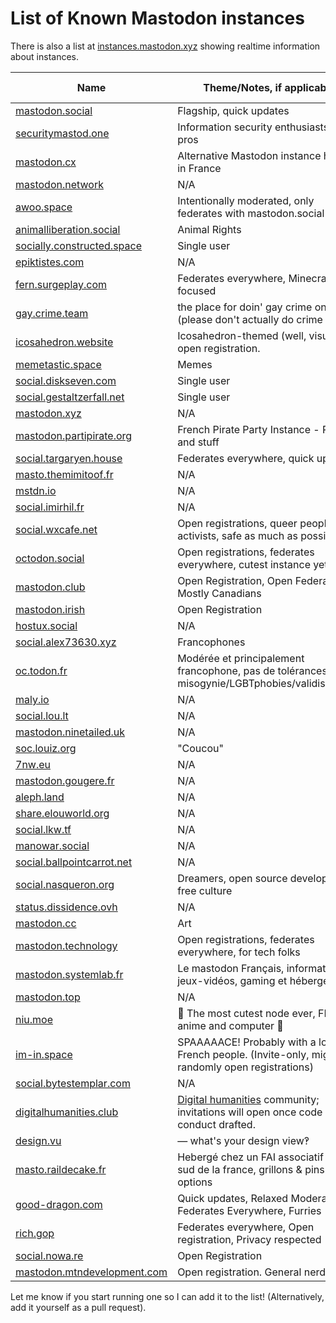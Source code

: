 List of Known Mastodon instances
==========================

There is also a list at [instances.mastodon.xyz](https://instances.mastodon.xyz) showing realtime information about instances.

| Name | Theme/Notes, if applicable | Open Registrations | IPv6 |
| -------------|-------------|---|---|
| [mastodon.social](https://mastodon.social) |Flagship, quick updates|No|No|
| [securitymastod.one](https://securitymastod.one/) |Information security enthusiasts and pros|Yes|Yes|
| [mastodon.cx](https://mastodon.cx/) |Alternative Mastodon instance hosted in France|Yes|Yes|
| [mastodon.network](https://mastodon.network) |N/A|Yes|Yes|
| [awoo.space](https://awoo.space) |Intentionally moderated, only federates with mastodon.social|Yes|No|
| [animalliberation.social](https://animalliberation.social) |Animal Rights|Yes|No|
| [socially.constructed.space](https://socially.constructed.space) |Single user|No|No|
| [epiktistes.com](https://epiktistes.com) |N/A|Yes|No|
| [fern.surgeplay.com](https://fern.surgeplay.com) |Federates everywhere, Minecraft-focused|Yes|No
| [gay.crime.team](https://gay.crime.team) |the place for doin' gay crime online (please don't actually do crime here)|No|No|
| [icosahedron.website](https://icosahedron.website/) |Icosahedron-themed (well, visually), open registration.|Yes|No|
| [memetastic.space](https://memetastic.space) |Memes|Yes|No|
| [social.diskseven.com](https://social.diskseven.com) |Single user|No|Yes|
| [social.gestaltzerfall.net](https://social.gestaltzerfall.net) |Single user|No|No|
| [mastodon.xyz](https://mastodon.xyz) |N/A|Yes|Yes|
| [mastodon.partipirate.org](https://mastodon.partipirate.org) |French Pirate Party Instance - Politics and stuff|Yes|No|
| [social.targaryen.house](https://social.targaryen.house) |Federates everywhere, quick updates.|Yes|Yes|
| [masto.themimitoof.fr](https://masto.themimitoof.fr) |N/A|Yes|Yes|
| [mstdn.io](https://mstdn.io) |N/A|Yes|Yes|
| [social.imirhil.fr](https://social.imirhil.fr) |N/A|No|Yes|
| [social.wxcafe.net](https://social.wxcafe.net) |Open registrations, queer people, activists, safe as much as possible |Yes|Yes|
| [octodon.social](https://octodon.social) |Open registrations, federates everywhere, cutest instance yet|Yes|Yes|
| [mastodon.club](https://mastodon.club)|Open Registration, Open Federation, Mostly Canadians|Yes|No|
| [mastodon.irish](https://mastodon.irish)|Open Registration|Yes|No|
| [hostux.social](https://hostux.social) |N/A|Yes|Yes|
| [social.alex73630.xyz](https://social.alex73630.xyz) |Francophones|Yes|Yes|
| [oc.todon.fr](https://oc.todon.fr) |Modérée et principalement francophone, pas de tolérances pour misogynie/LGBTphobies/validisme/etc.|Yes|Yes|
| [maly.io](https://maly.io) |N/A|Yes|No|
| [social.lou.lt](https://social.lou.lt) |N/A|Yes|No|
| [mastodon.ninetailed.uk](https://mastodon.ninetailed.uk) |N/A|Yes|No|
| [soc.louiz.org](https://soc.louiz.org) |"Coucou"|Yes|No|
| [7nw.eu](https://7nw.eu) |N/A|Yes|No|
| [mastodon.gougere.fr](https://mastodon.gougere.fr)|N/A|Yes|No|
| [aleph.land](https://aleph.land)|N/A|Yes|No|
| [share.elouworld.org](https://share.elouworld.org)|N/A|No|No|
| [social.lkw.tf](https://social.lkw.tf)|N/A|No|No|
| [manowar.social](https://manowar.social)|N/A|No|No|
| [social.ballpointcarrot.net](https://social.ballpointcarrot.net)|N/A|No|No|
| [social.nasqueron.org](https://social.nasqueron.org) |Dreamers, open source developers, free culture|Yes|Yes|
| [status.dissidence.ovh](https://status.dissidence.ovh)|N/A|Yes|Yes|
| [mastodon.cc](https://mastodon.cc)|Art|Yes|No|
| [mastodon.technology](https://mastodon.technology)|Open registrations, federates everywhere, for tech folks|Yes|No|
| [mastodon.systemlab.fr](https://mastodon.systemlab.fr/)|Le mastodon Français, informatique, jeux-vidéos, gaming et hébergement.|Yes|
| [mastodon.top](https://mastodon.top) |N/A|Yes|Yes|
| [niu.moe](https://niu.moe/)|:dolls: The most cutest node ever, FR/EN, anime and computer :balloon:|Yes|Yes|
| [im-in.space](https://im-in.space/)|SPAAAAACE! Probably with a lot of French people. (Invite-only, might randomly open registrations)|No|Yes|
| [social.bytestemplar.com](https://social.bytestemplar.com)|N/A|Yes|No|
| [digitalhumanities.club](http://www.digitalhumanities.club)|[Digital humanities](http://whatisdigitalhumanities.com) community; invitations will open once code of conduct drafted.|No|No
| [design.vu](https://design.vu)|— what's your design view‽|Yes|No|
| [masto.raildecake.fr](https://masto.raildecake.fr)|Hebergé chez un FAI associatif dans le sud de la france, grillons & pins en options|Yes|No|
| [good-dragon.com](https://good-dragon.com/)|Quick updates, Relaxed Moderation, Federates Everywhere, Furries|Yes|No|
| [rich.gop](https://rich.gop/)|Federates everywhere, Open registration, Privacy respected|Yes|Yes|
| [social.nowa.re](https://social.nowa.re)|Open Registration|Yes|No|
| [mastodon.mtndevelopment.com](https://mastodon.mtndevelopment.com/)|Open registration. General nerding out.|Yes|No|


Let me know if you start running one so I can add it to the list! (Alternatively, add it yourself as a pull request).
